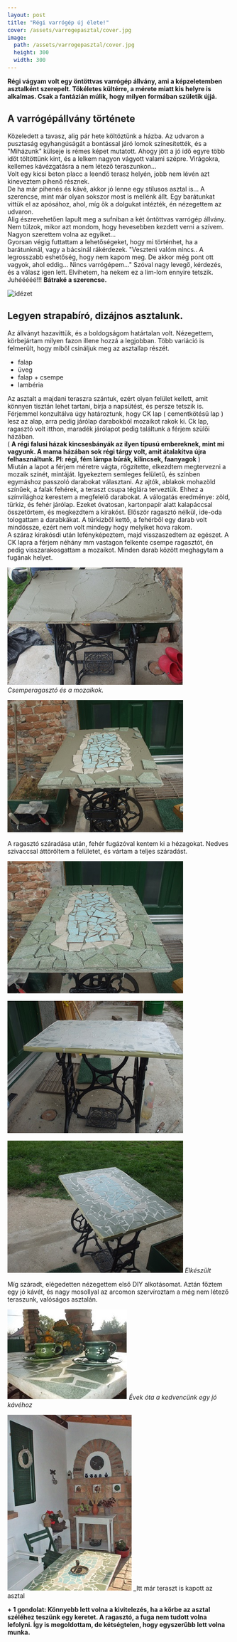 ```yaml
---
layout: post
title: "Régi varrógép új élete!"
cover: /assets/varrogepasztal/cover.jpg
image:
  path: /assets/varrogepasztal/cover.jpg
  height: 300
  width: 300  
---
```





**Régi vágyam volt egy öntöttvas varrógép állvány, ami a képzeletemben asztalként szerepelt. Tökéletes kültérre, a mérete miatt kis helyre is alkalmas. Csak a fantázián múlik, hogy milyen formában születik újjá.**

## A varrógépállvány története

Közeledett a tavasz, alig pár hete költöztünk a házba. Az udvaron a pusztaság egyhangúságát a bontással járó lomok színesítették, és a "Miházunk" külseje is rémes képet mutatott. Ahogy jött a jó idő egyre több időt töltöttünk kint, és a lelkem nagyon vágyott valami szépre. Virágokra, kellemes kávézgatásra a nem létező teraszunkon...  
Volt egy kicsi beton placc a leendő terasz helyén, jobb nem lévén azt kineveztem  pihenő résznek.  
De ha már pihenés és kávé, akkor jó lenne egy stílusos asztal is...
A szerencse, mint már olyan sokszor most is mellénk állt. Egy barátunkat vittük el az apósához, ahol, míg ők a dolgukat intézték, én nézegettem az udvaron.  
Alig észrevehetően lapult meg a sufniban a két öntöttvas varrógép állvány. Nem túlzok, mikor azt mondom, hogy hevesebben kezdett verni a szívem. Nagyon szerettem volna az egyiket…  
Gyorsan végig futtattam a lehetőségeket, hogy mi történhet, ha a barátunknál, vagy a bácsinál rákérdezek. 
"Veszteni valóm nincs.. A legrosszabb eshetőség, hogy nem kapom meg. De akkor még pont ott vagyok, ahol eddig… Nincs varrógépem…"  Szóval nagy levegő, kérdezés, és a válasz igen lett. Elvihetem, ha nekem ez a lim-lom ennyire tetszik.  
Juhééééé!!! **Bátraké a szerencse.**

![idézet](/assets/varrogepasztal/idézet.png)

## Legyen strapabíró, dizájnos asztalunk.

Az állványt hazavittük, és a boldogságom határtalan volt. Nézegettem, körbejártam milyen fazon illene hozzá a legjobban. Több variáció is felmerült, hogy miből csináljuk meg az asztallap részét. 

* falap
* üveg
* falap + csempe
* lambéria

Az asztalt a majdani teraszra szántuk, ezért olyan felület kellett, amit könnyen tisztán lehet tartani, bírja a napsütést, és persze tetszik is.
Férjemmel konzultálva úgy határoztunk, hogy CK lap ( cementkötésű lap ) lesz az alap, arra pedig járólap darabokból mozaikot rakok ki. Ck lap, ragasztó volt itthon, maradék járólapot pedig találtunk a férjem szülői házában.  
( **A régi falusi házak kincsesbányák az ilyen típusú embereknek, mint mi vagyunk. A mama házában sok régi tárgy volt, amit átalakítva újra felhasználtunk. Pl: régi, fém lámpa búrák, kilincsek, faanyagok** )  
Miután a lapot a férjem méretre vágta, rögzítette, elkezdtem megtervezni a mozaik színét, mintáját. Igyekeztem semleges felületű, és színben egymáshoz passzoló darabokat választani. Az ajtók, ablakok mohazöld színűek, a falak fehérek, a teraszt csupa téglára terveztük. Ehhez a színvilághoz kerestem a megfelelő darabokat. 
A válogatás eredménye: zöld, türkiz, és fehér járólap. Ezeket óvatosan, kartonpapír alatt kalapáccsal összetörtem, és megkezdtem a kirakóst. Először ragasztó nélkül, ide-oda tologattam a darabkákat. A türkizből kettő, a fehérből egy darab volt mindössze, ezért nem volt mindegy hogy melyiket hova rakom.  
A száraz kirakósdi után lefényképeztem, majd visszaszedtem az egészet. A CK lapra a férjem néhány mm vastagon felkente csempe ragasztót, én pedig visszarakosgattam a mozaikot. Minden darab között meghagytam a fugának helyet. 

![varrógép asztal](/assets/varrogepasztal/1.JPG)
_Csemperagasztó és a mozaikok._

![varrógép asztal](/assets/varrogepasztal/2.JPG)

A ragasztó száradása után, fehér fugázóval kentem ki a hézagokat. Nedves szivaccsal áttöröltem a felületet, és vártam a teljes száradást.

![mozaik asztal](/assets/varrogepasztal/7.JPG)

![mozaik asztal](/assets/varrogepasztal/4.JPG)

![mozaik asztal](/assets/varrogepasztal/fugazott.JPG)
_Elkészült_

Míg száradt, elégedetten nézegettem első DIY alkotásomat. Aztán főztem egy jó kávét, és nagy mosollyal az arcomon szervíroztam a még nem létező teraszunk, valóságos asztalán. 

![mozaik asztal](/assets/varrogepasztal/8.jpg)
_Évek óta a kedvencünk egy jó kávéhoz_

![mozaik asztal](/assets/varrogepasztal/kesz.jpg)
_Itt már teraszt is kapott az asztal


**+ 1 gondolat: Könnyebb lett volna a kivitelezés, ha a körbe az asztal széléhez teszünk egy keretet. A ragasztó, a fuga nem tudott volna lefolyni. Így is megoldottam, de kétségtelen, hogy egyszerűbb lett volna munka.**


